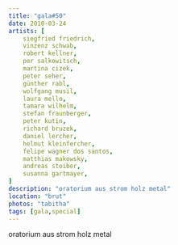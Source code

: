 ```yaml
---
title: "gala#50"
date: 2010-03-24
artists: [
    siegfried friedrich,
    vinzenz schwab,
    robert kellner,
    per salkowitsch,
    martina cizek,
    peter seher,
    günther rabl,
    wolfgang musil,
    laura mello,
    tamara wilhelm,
    stefan fraunberger,
    peter kutin,
    richard bruzek,
    daniel lercher,
    helmut kleinfercher,
    felipe wagner dos santos,
    matthias makowsky,
    andreas stoiber,
    susanna gartmayer,
]
description: "oratorium aus strom holz metal"
location: "brut"
photos: "tabitha"
tags: [gala,special]
---
```

oratorium aus strom holz metal
